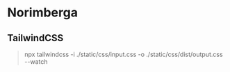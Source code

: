 # Norimberga

## TailwindCSS

> npx tailwindcss -i ./static/css/input.css -o ./static/css/dist/output.css --watch

